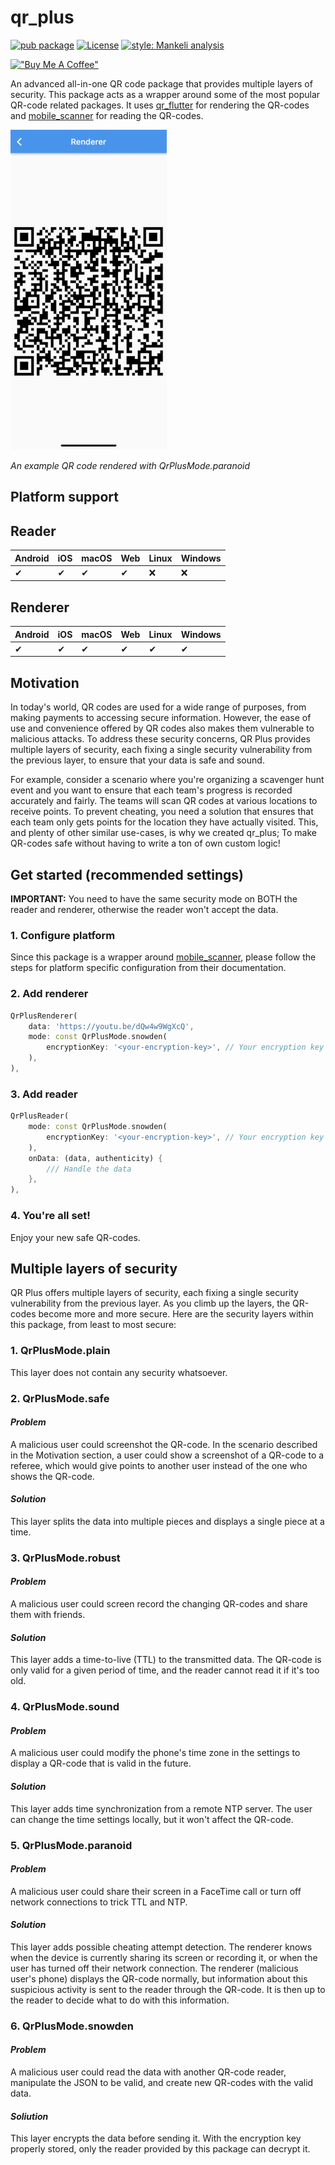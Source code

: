 # qr_plus

[![pub package][pub_badge]][pub_badge_link]
[![License][license_badge]][license_badge_link]
[![style: Mankeli analysis][style_badge]][style_badge_link]


[!["Buy Me A Coffee"](https://www.buymeacoffee.com/assets/img/custom_images/orange_img.png)](https://www.buymeacoffee.com/mankeli)

An advanced all-in-one QR code package that provides multiple layers of security. This package acts as a wrapper around some of the most popular QR-code related packages. It uses [qr_flutter][qr_flutter_link] for rendering the QR-codes and [mobile_scanner][mobile_scanner_link] for reading the QR-codes.


![Example gif][paranoid_fullscreen]

_An example QR code rendered with QrPlusMode.paranoid_

## Platform support
## Reader
| Android | iOS | macOS | Web | Linux | Windows |
|---------|-----|-------|-----|-------|---------|
| ✔       | ✔   | ✔     | ✔   | :x:   | :x:     |

## Renderer
| Android | iOS | macOS | Web | Linux | Windows |
|---------|-----|-------|-----|-------|---------|
| ✔       | ✔   | ✔     | ✔   | ✔     | ✔       |

## Motivation
In today's world, QR codes are used for a wide range of purposes, from making payments to accessing secure information. However, the ease of use and convenience offered by QR codes also makes them vulnerable to malicious attacks. To address these security concerns, QR Plus provides multiple layers of security, each fixing a single security vulnerability from the previous layer, to ensure that your data is safe and sound.

For example, consider a scenario where you're organizing a scavenger hunt event and you want to ensure that each team's progress is recorded accurately and fairly. The teams will scan QR codes at various locations to receive points. To prevent cheating, you need a solution that ensures that each team only gets points for the location they have actually visited. This, and plenty of other similar use-cases, is why we created qr_plus; To make QR-codes safe without having to write a ton of own custom logic!

## Get started (recommended settings)
**IMPORTANT:** You need to have the same security mode on BOTH the reader and renderer, otherwise the reader won't accept the data.

### 1. Configure platform
Since this package is a wrapper around [mobile_scanner][mobile_scanner_link], please follow the steps for platform specific configuration from their documentation.
### 2. Add renderer
```dart
QrPlusRenderer(
    data: 'https://youtu.be/dQw4w9WgXcQ',
    mode: const QrPlusMode.snowden(
        encryptionKey: '<your-encryption-key>', // Your encryption key from .env. See https://pub.dev/packages/flutter_dotenv
    ),
),
```
### 3. Add reader
```dart
QrPlusReader(
    mode: const QrPlusMode.snowden(
        encryptionKey: '<your-encryption-key>', // Your encryption key from .env. See https://pub.dev/packages/flutter_dotenv
    ),
    onData: (data, authenticity) {
        /// Handle the data
    },
),
```

### 4. You're all set!
Enjoy your new safe QR-codes.

## Multiple layers of security
QR Plus offers multiple layers of security, each fixing a single security vulnerability from the previous layer. As you climb up the layers, the QR-codes become more and more secure. Here are the security layers within this package, from least to most secure:
### **1. QrPlusMode.plain**
This layer does not contain any security whatsoever.

### **2. QrPlusMode.safe**
#### *Problem*
A malicious user could screenshot the QR-code. In the scenario described in the Motivation section, a user could show a screenshot of a QR-code to a referee, which would give points to another user instead of the one who shows the QR-code.

#### *Solution*
This layer splits the data into multiple pieces and displays a single piece at a time.

### **3. QrPlusMode.robust**
#### *Problem*
A malicious user could screen record the changing QR-codes and share them with friends.

#### *Solution*
This layer adds a time-to-live (TTL) to the transmitted data. The QR-code is only valid for a given period of time, and the reader cannot read it if it's too old.

### **4. QrPlusMode.sound**
#### *Problem*
A malicious user could modify the phone's time zone in the settings to display a QR-code that is valid in the future.

#### *Solution*
This layer adds time synchronization from a remote NTP server. The user can change the time settings locally, but it won't affect the QR-code.

### **5. QrPlusMode.paranoid**
#### *Problem*
A malicious user could share their screen in a FaceTime call or turn off network connections to trick TTL and NTP.

#### *Solution*
This layer adds possible cheating attempt detection. The renderer knows when the device is currently sharing its screen or recording it, or when the user has turned off their network connection. The renderer (malicious user's phone) displays the QR-code normally, but information about this suspicious activity is sent to the reader through the QR-code. It is then up to the reader to decide what to do with this information.

### **6. QrPlusMode.snowden**
#### *Problem*
A malicious user could read the data with another QR-code reader, manipulate the JSON to be valid, and create new QR-codes with the valid data.

#### *Soliution*
This layer encrypts the data before sending it. With the encryption key properly stored, only the reader provided by this package can decrypt it.

[pub_badge]: https://img.shields.io/pub/v/qr_plus.svg
[pub_badge_link]: https://pub.dev/packages/qr_plus
[license_badge]: https://img.shields.io/badge/License-BSD%203--Clause-blue.svg
[license_badge_link]: https://opensource.org/licenses/BSD-3-Clause
[style_badge]: https://img.shields.io/badge/Style-Mankeli%20analysis-blue
[style_badge_link]: https://pub.dev/packages/mankeli_analysis
[mobile_scanner_link]: https://pub.dev/packages/mobile_scanner
[qr_flutter_link]: https://pub.dev/packages/qr_flutter
[snowden_fullscreen]: doc/asset/snowden-fullscreen.gif
[snowden_qr]: doc/asset/snowden-qr.gif
[paranoid_fullscreen]: doc/asset/paranoid-fullscreen.gif
[paranoid_qr]: doc/asset/paranoid-qr.gif
[plain_fullscreen]: doc/asset/plain-fullscreen.jpg
[plain_qr]: doc/asset/plain-qr.jpg


